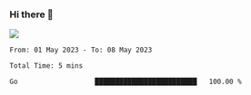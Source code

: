 ### Hi there 👋️

![](https://komarev.com/ghpvc/?username=Loner1024)

<!--START_SECTION:waka-->

```text
From: 01 May 2023 - To: 08 May 2023

Total Time: 5 mins

Go                   █████████████████████████   100.00 %
```

<!--END_SECTION:waka-->



